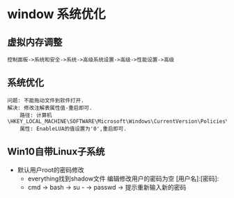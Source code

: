 # window 系统优化

## 虚拟内存调整
```
控制面板->系统和安全->系统->高级系统设置->高级->性能设置->高级
```

## 系统优化
```
问题: 不能拖动文件到软件打开.
解决: 修改注解表属性值-重启即可.
    路径: 计算机\HKEY_LOCAL_MACHINE\SOFTWARE\Microsoft\Windows\CurrentVersion\Policies\System
    属性: EnableLUA的值设置为'0',重启即可.
```

## Win10自带Linux子系统
- 默认用户root的密码修改
  - everything找到shadow文件  编辑修改用户的密码为空 [用户名]:[密码]:
  - cmd -> bash -> su - -> passwd -> 提示重新输入新的密码
